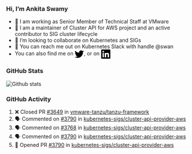 ### Hi, I’m Ankita Swamy

- 💼 I am working as Senior Member of Technical Staff at VMware
- 👀 I am a maintainer of Cluster API for AWS project and an active contributor to SIG cluster lifecycle
- 💞️ I’m looking to collaborate on Kubernetes and SIGs
- 💬 You can reach me out on Kubernetes Slack with handle @swan
- You can also find me on <a href="https://twitter.com/SwamyAnkita" target="blank"><img align="center" src="https://raw.githubusercontent.com/Ankitasw/Ankitasw/master/svg/twitter.svg" alt="Ankitasw" height="25" width="25" color="#1DA1f2" /></a>, or on <a href="https://www.linkedin.com/in/Ankitaswamy/" target="blank"><img align="center" src="https://raw.githubusercontent.com/Ankitasw/Ankitasw/master/svg/linkedin.svg" alt="Ankitasw" height="25" width="25" /></a>

### GitHub Stats
![Github stats](https://github-readme-stats.vercel.app/api?username=Ankitasw&count_private=true&show_icons=true&theme=tokyonight)

### GitHub Activity 
<!--START_SECTION:activity-->
1. ❌ Closed PR [#3649](https://github.com/vmware-tanzu/tanzu-framework/pull/3649) in [vmware-tanzu/tanzu-framework](https://github.com/vmware-tanzu/tanzu-framework)
2. 🗣 Commented on [#3790](https://github.com/kubernetes-sigs/cluster-api-provider-aws/issues/3790) in [kubernetes-sigs/cluster-api-provider-aws](https://github.com/kubernetes-sigs/cluster-api-provider-aws)
3. 🗣 Commented on [#3768](https://github.com/kubernetes-sigs/cluster-api-provider-aws/issues/3768) in [kubernetes-sigs/cluster-api-provider-aws](https://github.com/kubernetes-sigs/cluster-api-provider-aws)
4. 🗣 Commented on [#3790](https://github.com/kubernetes-sigs/cluster-api-provider-aws/issues/3790) in [kubernetes-sigs/cluster-api-provider-aws](https://github.com/kubernetes-sigs/cluster-api-provider-aws)
5. 💪 Opened PR [#3790](https://github.com/kubernetes-sigs/cluster-api-provider-aws/pull/3790) in [kubernetes-sigs/cluster-api-provider-aws](https://github.com/kubernetes-sigs/cluster-api-provider-aws)
<!--END_SECTION:activity-->

